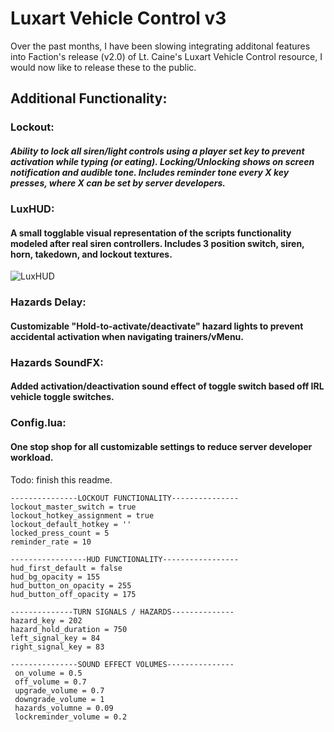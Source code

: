 # Luxart Vehicle Control v3
Over the past months, I have been slowing integrating additonal features into Faction's release (v2.0) of Lt. Caine's Luxart Vehicle Control resource, I would now like to release these to the public. 
## Additional Functionality:
### Lockout: 
##### Ability to lock all siren/light controls using a player set key to prevent activation while typing (or eating). Locking/Unlocking shows on screen notification and audible tone. Includes reminder tone every X key presses, where X can be set by server developers. 
### LuxHUD: 
#### A small togglable visual representation of the scripts functionality modeled after real siren controllers. Includes 3 position switch, siren, horn, takedown, and lockout textures. 
![LuxHUD](https://i.gyazo.com/27138d952f247ebbf64a26b0d85e06f6.png)
### Hazards Delay: 
#### Customizable "Hold-to-activate/deactivate" hazard lights to prevent accidental activation when navigating trainers/vMenu.
### Hazards SoundFX: 
#### Added activation/deactivation sound effect of toggle switch based off IRL vehicle toggle switches.
### Config.lua: 
#### One stop shop for all customizable settings to reduce server developer workload.



Todo: finish this readme.
```
---------------LOCKOUT FUNCTIONALITY---------------
lockout_master_switch = true			
lockout_hotkey_assignment = true		
lockout_default_hotkey = ''
locked_press_count = 5    
reminder_rate = 10

-----------------HUD FUNCTIONALITY-----------------
hud_first_default = false
hud_bg_opacity = 155
hud_button_on_opacity = 255
hud_button_off_opacity = 175

--------------TURN SIGNALS / HAZARDS--------------
hazard_key = 202
hazard_hold_duration = 750
left_signal_key = 84
right_signal_key = 83

---------------SOUND EFFECT VOLUMES---------------
 on_volume = 0.5			
 off_volume = 0.7			
 upgrade_volume = 0.7		
 downgrade_volume = 1
 hazards_volumne = 0.09
 lockreminder_volume = 0.2
```
